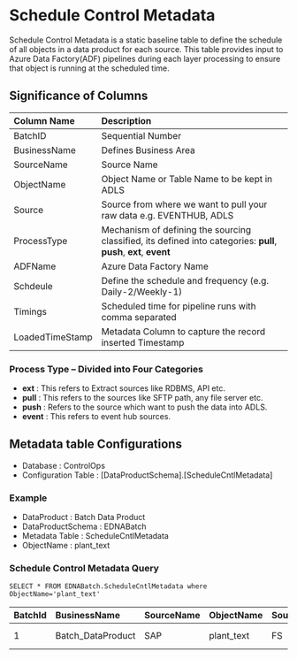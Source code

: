 # Schedule Control Metadata

Schedule Control Metadata is a static baseline table to define the schedule of all objects in a data product for each source. This table provides input to Azure Data Factory(ADF) pipelines during each layer processing to ensure that object is running at the scheduled time.

## Significance of Columns

| Column Name           | Description                                                                                       |
| :---        			| :---                                                                                     |
| BatchID      		    |   Sequential Number                                                                            |
| BusinessName          | Defines Business Area                                                                            |
| SourceName            | Source Name                                                                                       |
| ObjectName            | Object Name or Table Name to be kept in ADLS                                                      |
| Source                | Source from where we want to pull your raw data e.g. EVENTHUB, ADLS                               |
| ProcessType 	       | Mechanism of defining the sourcing classified, its defined into categories: **pull**, **push**, **ext**, **event**|
| ADFName         	   | Azure Data Factory Name                                                                                       |
| Schdeule	     		| Define the schedule and frequency (e.g. Daily-2/Weekly-1)                           |
| Timings	            | Scheduled time for pipeline runs with comma separated                                            |
| LoadedTimeStamp       | Metadata Column to capture the record inserted Timestamp                                          |

### Process Type – Divided into Four Categories

* **ext** : This refers to Extract sources like RDBMS, API etc.
* **pull**  : This refers to the sources like SFTP path, any file server etc.
* **push**  : Refers to the source which want to push the data into ADLS.
* **event** : This refers to event hub sources.

## Metadata table Configurations

* Database              : ControlOps
* Configuration Table   : [DataProductSchema].[ScheduleCntlMetadata]

### Example

* DataProduct             : Batch Data Product
* DataProductSchema       : EDNABatch
* Metadata Table			: ScheduleCntlMetadata
* ObjectName              : plant_text

### Schedule Control Metadata Query

```jsonc
SELECT * FROM EDNABatch.ScheduleCntlMetadata where ObjectName='plant_text'
```

|BatchId  |BusinessName |SourceName |ObjectName |Source |ProcessType  |ADFName |Schdeule |Timings |LoadedTimeStamp  |
|:---     |:---         |:---       |:---       |:---   |:---		|:---		|:---    |:---    |:---       		|
|1		|Batch_DataProduct|	SAP		|plant_text	|	FS	|	pull	|	BPAZE1IBTDDDF01|	Daily-2|	03:30,15:30|	2021-10-19 12:44:14.7766667 |

